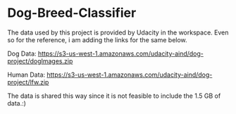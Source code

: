 # Dog-Breed-Classifier

The data used by this project is provided by Udacity in the workspace. Even so for the reference, i am adding the links for the same below.


Dog Data:
https://s3-us-west-1.amazonaws.com/udacity-aind/dog-project/dogImages.zip

Human Data:
https://s3-us-west-1.amazonaws.com/udacity-aind/dog-project/lfw.zip

The data is shared this way since it is not feasible to include the 1.5 GB of data.:)
